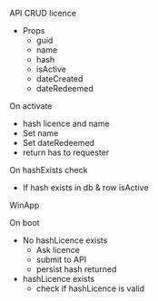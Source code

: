 API
CRUD licence
- Props
  - guid
  - name
  - hash
  - isActive
  - dateCreated
  - dateRedeemed

On activate
- hash licence and name
- Set name
- Set dateRedeemed
- return has to requester

On hashExists check
- If hash exists in db & row isActive



WinApp

On boot
- No hashLicence exists
  - Ask licence
  - submit to API
  - persist hash returned
- hashLicence exists
  - check if hashLicence is valid
